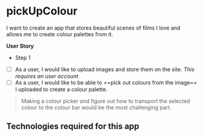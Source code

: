 # pickUpColour  
I want to create an app that stores beautiful scenes of films I love and allows me to create colour palettes from it.   

**User Story**
- Step 1 
 - [ ] As a user, I would like to upload images and store them on the site. *This requires an user account*
 - [ ] As a user, I would like to be able to ==pick out colours from the image== I uploaded to create a colour palette.   

> Making a colour picker and figure out how to transport the selected colour to the colour bar would be the most challenging part.

 ## Technologies required for this app

